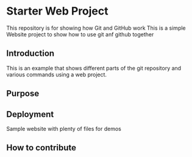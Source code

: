# Starter Web Project

This repository is for showing how Git and GitHub work
This is a simple Website project to show how to use git
anf github together

## Introduction

This is an example that shows different parts of the git
repository and various commands using a web project.

## Purpose

## Deployment

Sample website with plenty of files for demos

## How to contribute